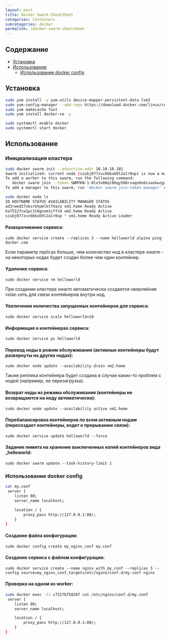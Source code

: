 ```yaml
---
layout: post
title: Docker Swarm CheatSheet
categories: Containers
subcategories: docker
permalink: /docker-swarm-cheatsheet
---
```


## Содержание
   * [Установка](/docker-swarm-cheatsheet#Установка)
   * [Использование](/docker-swarm-cheatsheet#Использование)
      * [Использование docker config](/docker-swarm-cheatsheet#Использование-docker-config)

## Установка <a name="Установка"></a>
```bash
sudo yum install -y yum-utils device-mapper-persistent-data lvm2
sudo yum-config-manager --add-repo https://download.docker.com/linux/centos/docker-ce.repo
sudo yum makecache fast
sudo yum install docker-ce -y

sudo systemctl enable docker
sudo systemctl start docker
```
<!---excerpt-break-->
## Использование <a name="Использование"></a>

### Инициализация кластера
```bash
sudo docker swarm init --advertise-addr 10.10.10.101
Swarm initialized: current node (siubj077zvc6bbxb9l2alr0up) is now a manager.
To add a worker to this swarm, run the following command:
   docker swarm join --token SWMTKN-1-0lx3v80ql0bqy508rxaqo0x6sseokwzgd9brj902bif0ylbv6y-47on62zw39p154yfeu5ihfs3g 10.10.10.101:2377
To add a manager to this swarm, run 'docker swarm join-token manager' and follow the instructions.

sudo docker node ls
ID HOSTNAME STATUS AVAILABILITY MANAGER STATUS
ad3rwed27xksrkhpmlktf4aco vm3.home Ready Active 
ka75127cw1pc1t6gnxm1cffs9 vm2.home Ready Active 
siubj077zvc6bbxb9l2alr0up * vm1.home Ready Active Leader
```
#### Разворачивание сервиса:
```
sudo docker service create --replicas 3 --name helloworld alpine ping docker.com
```
Если параметр replicas больше, чем количество нод в кластере swarm  - на некоторых нодах будет создан более чем один контейнер.
#### Удаление сервиса:
```
sudo docker service rm helloworld
```
При создании кластера swarm автоматически создается оверлейная vxlan сеть для связи контейнеров внутри нод.
#### Увеличение количества запущенных контейнеров для сервиса:
```
sudo docker service scale helloworld=10
```
#### Информация о контейнерах сервиса:
```
sudo docker service ps helloworld
```
#### Перевод ноды в режим обслуживания (активные контейнеры будут развернуты на других нодах):
```
sudo docker node update --availability drain vm2.home
```
Также реплика контейнера будет создана в случае каких-то проблем с нодой (например, ее перезагрузка).
#### Возврат ноды из режима обслуживания (контейнеры не возвращаются на ноду автоматически):
```
sudo docker node update --availability active vm2.home
```
#### Перебалансировка контейнеров по всем активным нодам (пересоздает контейнеры, ведет к прерыванию связи):
```
sudo docker service update helloworld --force
```
#### Задание лимита на хранение выключенных копий контейнеров вида \_helloworld:
```
sudo docker swarm update --task-history-limit 1
```
### Использование docker config <a name="Использование-docker-config"></a>
```bash
cat my.conf 
 server {
    listen 80;
    server_name localhost;

    location / {
        proxy_pass http://127.0.0.1:80/;
    }
}
```
#### Создание файла конфигурации:
```
sudo docker config create my_nginx_conf my.conf
```
#### Создание сервиса с файлом конфигурации:
```
sudo docker service create --name nginx_with_my_conf --replicas 3 --config source=my_nginx_conf,target=/etc/nginx/conf.d/my.conf nginx
```
#### Проверка на одном из worker:
```bash
sudo docker exec -ti c7317bf582bf cat /etc/nginx/conf.d/my.conf
 server {
    listen 80;
    server_name localhost;

    location / {
        proxy_pass http://127.0.0.1:80/;
    }
}
```
